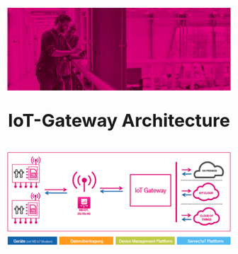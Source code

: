 ![](./pics/banner_top.jpg)

<p style="text-align: center; font-size: 40px"> 
<b>
IoT-Gateway Architecture 
</b> 
</p>

![IoT-Gateway](./pics/IoT-Gateway.png)  